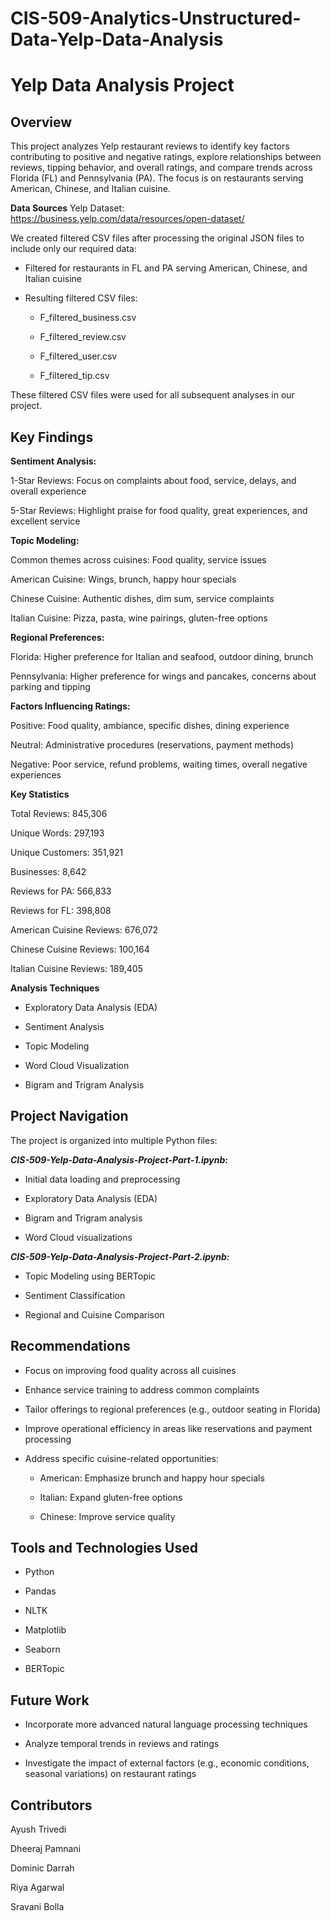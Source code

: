 # CIS-509-Analytics-Unstructured-Data-Yelp-Data-Analysis

# Yelp Data Analysis Project

## Overview
This project analyzes Yelp restaurant reviews to identify key factors contributing to positive and negative ratings, explore relationships between reviews, tipping behavior, and overall ratings, and compare trends across Florida (FL) and Pennsylvania (PA). The focus is on restaurants serving American, Chinese, and Italian cuisine.

**Data Sources**
Yelp Dataset: https://business.yelp.com/data/resources/open-dataset/

We created filtered CSV files after processing the original JSON files to include only our required data:

- Filtered for restaurants in FL and PA serving American, Chinese, and Italian cuisine

- Resulting filtered CSV files:

  - F_filtered_business.csv

  - F_filtered_review.csv

  - F_filtered_user.csv

  - F_filtered_tip.csv

These filtered CSV files were used for all subsequent analyses in our project.

## Key Findings

**Sentiment Analysis:**

1-Star Reviews: Focus on complaints about food, service, delays, and overall experience

5-Star Reviews: Highlight praise for food quality, great experiences, and excellent service

**Topic Modeling:**

Common themes across cuisines: Food quality, service issues

American Cuisine: Wings, brunch, happy hour specials

Chinese Cuisine: Authentic dishes, dim sum, service complaints

Italian Cuisine: Pizza, pasta, wine pairings, gluten-free options

**Regional Preferences:**

Florida: Higher preference for Italian and seafood, outdoor dining, brunch

Pennsylvania: Higher preference for wings and pancakes, concerns about parking and tipping

**Factors Influencing Ratings:**

Positive: Food quality, ambiance, specific dishes, dining experience

Neutral: Administrative procedures (reservations, payment methods)

Negative: Poor service, refund problems, waiting times, overall negative experiences

**Key Statistics**

Total Reviews: 845,306

Unique Words: 297,193

Unique Customers: 351,921

Businesses: 8,642

Reviews for PA: 566,833

Reviews for FL: 398,808

American Cuisine Reviews: 676,072

Chinese Cuisine Reviews: 100,164

Italian Cuisine Reviews: 189,405

**Analysis Techniques**

- Exploratory Data Analysis (EDA)

- Sentiment Analysis

- Topic Modeling

- Word Cloud Visualization

- Bigram and Trigram Analysis


## Project Navigation
The project is organized into multiple Python files:

***CIS-509-Yelp-Data-Analysis-Project-Part-1.ipynb:***

- Initial data loading and preprocessing

- Exploratory Data Analysis (EDA)

- Bigram and Trigram analysis

- Word Cloud visualizations

***CIS-509-Yelp-Data-Analysis-Project-Part-2.ipynb:***

- Topic Modeling using BERTopic

- Sentiment Classification

- Regional and Cuisine Comparison


## Recommendations

- Focus on improving food quality across all cuisines

- Enhance service training to address common complaints

- Tailor offerings to regional preferences (e.g., outdoor seating in Florida)

- Improve operational efficiency in areas like reservations and payment processing

- Address specific cuisine-related opportunities:

  - American: Emphasize brunch and happy hour specials

  - Italian: Expand gluten-free options

  - Chinese: Improve service quality

## Tools and Technologies Used

- Python

- Pandas

- NLTK

- Matplotlib

- Seaborn

- BERTopic

## Future Work

- Incorporate more advanced natural language processing techniques

- Analyze temporal trends in reviews and ratings

- Investigate the impact of external factors (e.g., economic conditions, seasonal variations) on restaurant ratings

## Contributors

Ayush Trivedi

Dheeraj Pamnani

Dominic Darrah

Riya Agarwal

Sravani Bolla
